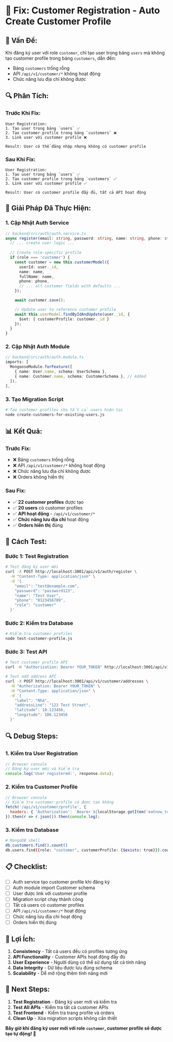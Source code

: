 # 🔧 Fix: Customer Registration - Auto Create Customer Profile

## 🐛 **Vấn Đề:**
Khi đăng ký user với role `customer`, chỉ tạo user trong bảng `users` mà không tạo customer profile trong bảng `customers`, dẫn đến:
- Bảng `customers` trống rỗng
- API `/api/v1/customer/*` không hoạt động
- Chức năng lưu địa chỉ không được

## 🔍 **Phân Tích:**

### **Trước Khi Fix:**
```
User Registration:
1. Tạo user trong bảng `users` ✅
2. Tạo customer profile trong bảng `customers` ❌
3. Link user với customer profile ❌

Result: User có thể đăng nhập nhưng không có customer profile
```

### **Sau Khi Fix:**
```
User Registration:
1. Tạo user trong bảng `users` ✅
2. Tạo customer profile trong bảng `customers` ✅
3. Link user với customer profile ✅

Result: User có customer profile đầy đủ, tất cả API hoạt động
```

## 🔧 **Giải Pháp Đã Thực Hiện:**

### **1. Cập Nhật Auth Service**
```typescript
// backend/src/auth/auth.service.ts
async register(email: string, password: string, name: string, phone: string, role: string) {
  // ... create user logic ...
  
  // Create role-specific profile
  if (role === 'customer') {
    const customer = new this.customerModel({
      userId: user._id,
      name: name,
      fullName: name,
      phone: phone,
      // ... all customer fields with defaults ...
    });

    await customer.save();

    // Update user to reference customer profile
    await this.userModel.findByIdAndUpdate(user._id, {
      $set: { customerProfile: customer._id }
    });
  }
}
```

### **2. Cập Nhật Auth Module**
```typescript
// backend/src/auth/auth.module.ts
imports: [
  MongooseModule.forFeature([
    { name: User.name, schema: UserSchema },
    { name: Customer.name, schema: CustomerSchema }, // Added
  ]),
],
```

### **3. Tạo Migration Script**
```bash
# Tạo customer profiles cho tất cả users hiện tại
node create-customers-for-existing-users.js
```

## 📊 **Kết Quả:**

### **Trước Fix:**
- ❌ Bảng `customers` trống rỗng
- ❌ API `/api/v1/customer/*` không hoạt động
- ❌ Chức năng lưu địa chỉ không được
- ❌ Orders không hiển thị

### **Sau Fix:**
- ✅ **22 customer profiles** được tạo
- ✅ **20 users** có customer profiles
- ✅ **API hoạt động** - `/api/v1/customer/*`
- ✅ **Chức năng lưu địa chỉ** hoạt động
- ✅ **Orders hiển thị** đúng

## 🧪 **Cách Test:**

### **Bước 1: Test Registration**
```bash
# Test đăng ký user mới
curl -X POST http://localhost:3001/api/v1/auth/register \
  -H "Content-Type: application/json" \
  -d '{
    "email": "test@example.com",
    "password": "password123",
    "name": "Test User",
    "phone": "0123456789",
    "role": "customer"
  }'
```

### **Bước 2: Kiểm tra Database**
```bash
# Kiểm tra customer profiles
node test-customer-profile.js
```

### **Bước 3: Test API**
```bash
# Test customer profile API
curl -H "Authorization: Bearer YOUR_TOKEN" http://localhost:3001/api/v1/customer/profile

# Test add address API
curl -X POST http://localhost:3001/api/v1/customer/addresses \
  -H "Authorization: Bearer YOUR_TOKEN" \
  -H "Content-Type: application/json" \
  -d '{
    "label": "Nhà",
    "addressLine": "123 Test Street",
    "latitude": 10.123456,
    "longitude": 106.123456
  }'
```

## 🔍 **Debug Steps:**

### **1. Kiểm tra User Registration**
```javascript
// Browser console
// Đăng ký user mới và kiểm tra
console.log('User registered:', response.data);
```

### **2. Kiểm tra Customer Profile**
```javascript
// Browser console
// Kiểm tra customer profile có được tạo không
fetch('/api/v1/customer/profile', {
  headers: { 'Authorization': `Bearer ${localStorage.getItem('eatnow_token')}` }
}).then(r => r.json()).then(console.log);
```

### **3. Kiểm tra Database**
```bash
# MongoDB shell
db.customers.find().count()
db.users.find({role: "customer", customerProfile: {$exists: true}}).count()
```

## 📋 **Checklist:**

- [ ] Auth service tạo customer profile khi đăng ký
- [ ] Auth module import Customer schema
- [ ] User được link với customer profile
- [ ] Migration script chạy thành công
- [ ] Tất cả users có customer profiles
- [ ] API `/api/v1/customer/*` hoạt động
- [ ] Chức năng lưu địa chỉ hoạt động
- [ ] Orders hiển thị đúng

## 🎯 **Lợi Ích:**

1. **Consistency** - Tất cả users đều có profiles tương ứng
2. **API Functionality** - Customer APIs hoạt động đầy đủ
3. **User Experience** - Người dùng có thể sử dụng tất cả tính năng
4. **Data Integrity** - Dữ liệu được lưu đúng schema
5. **Scalability** - Dễ mở rộng thêm tính năng mới

## 🚀 **Next Steps:**

1. **Test Registration** - Đăng ký user mới và kiểm tra
2. **Test All APIs** - Kiểm tra tất cả customer APIs
3. **Test Frontend** - Kiểm tra trang profile và orders
4. **Clean Up** - Xóa migration scripts không cần thiết

**Bây giờ khi đăng ký user mới với role `customer`, customer profile sẽ được tạo tự động! 🎉**






